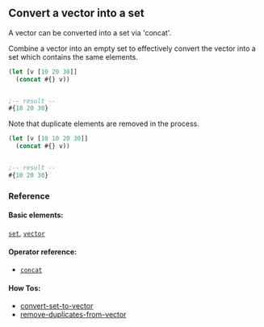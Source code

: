 <!---
  This markdown file was generated. Do not edit.
  -->

## Convert a vector into a set

A vector can be converted into a set via 'concat'.

Combine a vector into an empty set to effectively convert the vector into a set which contains the same elements.

```clojure
(let [v [10 20 30]]
  (concat #{} v))


;-- result --
#{10 20 30}
```

Note that duplicate elements are removed in the process.

```clojure
(let [v [10 10 20 30]]
  (concat #{} v))


;-- result --
#{10 20 30}
```

### Reference

#### Basic elements:

[`set`](../halite_basic-syntax-reference.md#set), [`vector`](../halite_basic-syntax-reference.md#vector)

#### Operator reference:

* [`concat`](halite_full-reference.md#concat)


#### How Tos:

* [convert-set-to-vector](../how-to/halite_convert-set-to-vector.md)
* [remove-duplicates-from-vector](../how-to/halite_remove-duplicates-from-vector.md)


